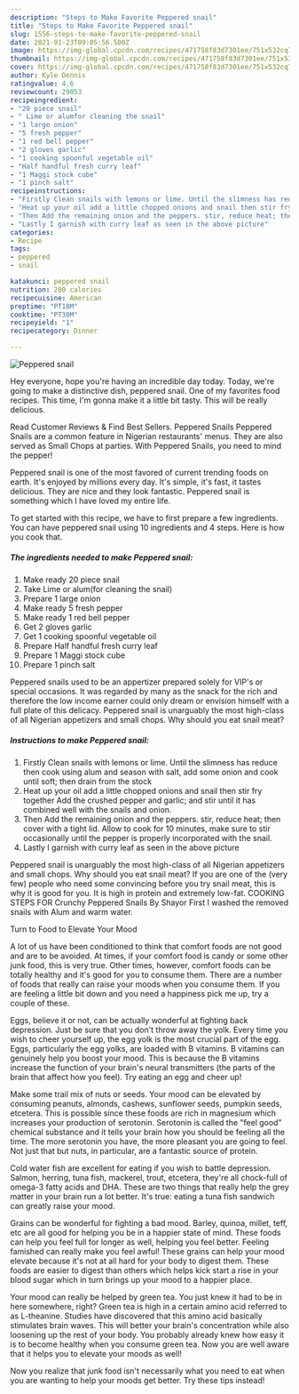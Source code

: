 ```yaml
---
description: "Steps to Make Favorite Peppered snail"
title: "Steps to Make Favorite Peppered snail"
slug: 1556-steps-to-make-favorite-peppered-snail
date: 2021-01-23T09:05:56.500Z
image: https://img-global.cpcdn.com/recipes/471758f83d7301ee/751x532cq70/peppered-snail-recipe-main-photo.jpg
thumbnail: https://img-global.cpcdn.com/recipes/471758f83d7301ee/751x532cq70/peppered-snail-recipe-main-photo.jpg
cover: https://img-global.cpcdn.com/recipes/471758f83d7301ee/751x532cq70/peppered-snail-recipe-main-photo.jpg
author: Kyle Dennis
ratingvalue: 4.6
reviewcount: 29053
recipeingredient:
- "20 piece snail"
- " Lime or alumfor cleaning the snail"
- "1 large onion"
- "5 fresh pepper"
- "1 red bell pepper"
- "2 gloves garlic"
- "1 cooking spoonful vegetable oil"
- "Half handful fresh curry leaf"
- "1 Maggi stock cube"
- "1 pinch salt"
recipeinstructions:
- "Firstly Clean snails with lemons or lime. Until the slimness has reduce then cook using alum and season with salt, add some onion and cook until soft; then drain from the stock"
- "Heat up your oil add a little chopped onions and snail then stir fry together Add the crushed pepper and garlic; and stir until it has combined well with the snails and onion."
- "Then Add the remaining onion and the peppers. stir, reduce heat; then cover with a tight lid. Allow to cook for 10 minutes, make sure to stir occasionally until the pepper is properly incorporated with the snail."
- "Lastly I garnish with curry leaf as seen in the above picture"
categories:
- Recipe
tags:
- peppered
- snail

katakunci: peppered snail 
nutrition: 280 calories
recipecuisine: American
preptime: "PT18M"
cooktime: "PT30M"
recipeyield: "1"
recipecategory: Dinner

---
```



![Peppered snail](https://img-global.cpcdn.com/recipes/471758f83d7301ee/751x532cq70/peppered-snail-recipe-main-photo.jpg)

Hey everyone, hope you're having an incredible day today. Today, we're going to make a distinctive dish, peppered snail. One of my favorites food recipes. This time, I'm gonna make it a little bit tasty. This will be really delicious.

Read Customer Reviews &amp; Find Best Sellers. Peppered Snails Peppered Snails are a common feature in Nigerian restaurants&#39; menus. They are also served as Small Chops at parties. With Peppered Snails, you need to mind the pepper!

Peppered snail is one of the most favored of current trending foods on earth. It's enjoyed by millions every day. It's simple, it's fast, it tastes delicious. They are nice and they look fantastic. Peppered snail is something which I have loved my entire life.


To get started with this recipe, we have to first prepare a few ingredients. You can have peppered snail using 10 ingredients and 4 steps. Here is how you cook that.

<!--inarticleads1-->

##### The ingredients needed to make Peppered snail:

1. Make ready 20 piece snail
1. Take  Lime or alum(for cleaning the snail)
1. Prepare 1 large onion
1. Make ready 5 fresh pepper
1. Make ready 1 red bell pepper
1. Get 2 gloves garlic
1. Get 1 cooking spoonful vegetable oil
1. Prepare Half handful fresh curry leaf
1. Prepare 1 Maggi stock cube
1. Prepare 1 pinch salt


Peppered snails used to be an appertizer prepared solely for VIP&#39;s or special occasions. It was regarded by many as the snack for the rich and therefore the low income earner could only dream or envision himself with a full plate of this delicacy. Peppered snail is unarguably the most high-class of all Nigerian appetizers and small chops. Why should you eat snail meat? 

<!--inarticleads2-->

##### Instructions to make Peppered snail:

1. Firstly Clean snails with lemons or lime. Until the slimness has reduce then cook using alum and season with salt, add some onion and cook until soft; then drain from the stock
1. Heat up your oil add a little chopped onions and snail then stir fry together Add the crushed pepper and garlic; and stir until it has combined well with the snails and onion.
1. Then Add the remaining onion and the peppers. stir, reduce heat; then cover with a tight lid. Allow to cook for 10 minutes, make sure to stir occasionally until the pepper is properly incorporated with the snail.
1. Lastly I garnish with curry leaf as seen in the above picture


Peppered snail is unarguably the most high-class of all Nigerian appetizers and small chops. Why should you eat snail meat? If you are one of the (very few) people who need some convincing before you try snail meat, this is why it is good for you. It is high in protein and extremely low-fat. COOKING STEPS FOR Crunchy Peppered Snails By Shayor First I washed the removed snails with Alum and warm water. 

Turn to Food to Elevate Your Mood


A lot of us have been conditioned to think that comfort foods are not good and are to be avoided. At times, if your comfort food is candy or some other junk food, this is very true. Other times, however, comfort foods can be totally healthy and it's good for you to consume them. There are a number of foods that really can raise your moods when you consume them. If you are feeling a little bit down and you need a happiness pick me up, try a couple of these.

Eggs, believe it or not, can be actually wonderful at fighting back depression. Just be sure that you don't throw away the yolk. Every time you wish to cheer yourself up, the egg yolk is the most crucial part of the egg. Eggs, particularly the egg yolks, are loaded with B vitamins. B vitamins can genuinely help you boost your mood. This is because the B vitamins increase the function of your brain's neural transmitters (the parts of the brain that affect how you feel). Try eating an egg and cheer up!

Make some trail mix of nuts or seeds. Your mood can be elevated by consuming peanuts, almonds, cashews, sunflower seeds, pumpkin seeds, etcetera. This is possible since these foods are rich in magnesium which increases your production of serotonin. Serotonin is called the "feel good" chemical substance and it tells your brain how you should be feeling all the time. The more serotonin you have, the more pleasant you are going to feel. Not just that but nuts, in particular, are a fantastic source of protein.

Cold water fish are excellent for eating if you wish to battle depression. Salmon, herring, tuna fish, mackerel, trout, etcetera, they're all chock-full of omega-3 fatty acids and DHA. These are two things that really help the grey matter in your brain run a lot better. It's true: eating a tuna fish sandwich can greatly raise your mood. 

Grains can be wonderful for fighting a bad mood. Barley, quinoa, millet, teff, etc are all good for helping you be in a happier state of mind. These foods can help you feel full for longer as well, helping you feel better. Feeling famished can really make you feel awful! These grains can help your mood elevate because it's not at all hard for your body to digest them. These foods are easier to digest than others which helps kick start a rise in your blood sugar which in turn brings up your mood to a happier place.

Your mood can really be helped by green tea. You just knew it had to be in here somewhere, right? Green tea is high in a certain amino acid referred to as L-theanine. Studies have discovered that this amino acid basically stimulates brain waves. This will better your brain's concentration while also loosening up the rest of your body. You probably already knew how easy it is to become healthy when you consume green tea. Now you are well aware that it helps you to elevate your moods as well!

Now you realize that junk food isn't necessarily what you need to eat when you are wanting to help your moods get better. Try  these tips  instead!

